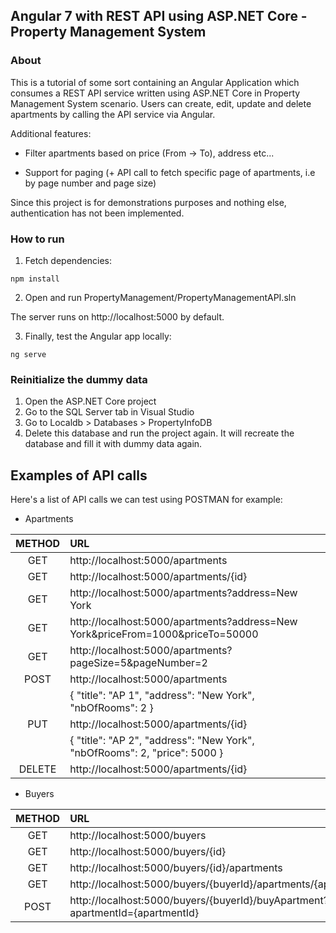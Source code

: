 ## Angular 7 with REST API using ASP.NET Core - Property Management System

### About

This is a tutorial of some sort containing an Angular Application which consumes a REST API service written using ASP.NET Core in Property Management System scenario. Users can create, edit, update and delete apartments by calling the API service via Angular. 

Additional features:

- Filter apartments based on price (From -> To), address etc...

- Support for paging (+ API call to fetch specific page of apartments, i.e by page number and page size)

Since this project is for demonstrations purposes and nothing else, authentication has not been implemented.

### How to run

1. Fetch dependencies:

```
npm install
```

2. Open and run PropertyManagement/PropertyManagementAPI.sln 

The server runs on http://localhost:5000 by default.

3. Finally, test the Angular app locally:

```
ng serve
```

### Reinitialize the dummy data

1. Open the ASP.NET Core project
2. Go to the SQL Server tab in Visual Studio
3. Go to Localdb > Databases > PropertyInfoDB
4. Delete this database and run the project again. It will recreate the database and fill it with dummy data again.

## Examples of API calls

Here's a list of API calls we can test using POSTMAN for example:

* Apartments

| METHOD   | URL                                                                                 |
|:--------:|:----------------------------------------------------------------------------------- |
| GET      | http://localhost:5000/apartments                                                    | 
| GET      | http://localhost:5000/apartments/{id}                                               |
| GET      | http://localhost:5000/apartments?address=New York                                   |
| GET      | http://localhost:5000/apartments?address=New York&priceFrom=1000&priceTo=50000      |
| GET      | http://localhost:5000/apartments?pageSize=5&pageNumber=2                            |
| POST     | http://localhost:5000/apartments                                                    |
|          | { "title": "AP 1", "address": "New York", "nbOfRooms": 2 }                          |
| PUT      | http://localhost:5000/apartments/{id}                                               |
|          | { "title": "AP 2", "address": "New York", "nbOfRooms": 2, "price": 5000 }           |
| DELETE   | http://localhost:5000/apartments/{id}                                               |

* Buyers

| METHOD   | URL                                                                                 |
|:--------:|:----------------------------------------------------------------------------------- |
| GET      | http://localhost:5000/buyers                                                        | 
| GET      | http://localhost:5000/buyers/{id}                                                   |
| GET      | http://localhost:5000/buyers/{id}/apartments                                        |            
| GET      | http://localhost:5000/buyers/{buyerId}/apartments/{apartmentId}                     |                         
| POST     | http://localhost:5000/buyers/{buyerId}/buyApartment?apartmentId={apartmentId}       |                                               




